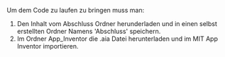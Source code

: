 Um dem Code zu laufen zu bringen muss man:

1. Den Inhalt vom Abschluss Ordner herunderladen und in einen selbst erstellten Ordner Namens 'Abschluss' speichern.
2. Im Ordner App_Inventor die .aia Datei herunterladen und im MIT App Inventor importieren. 
